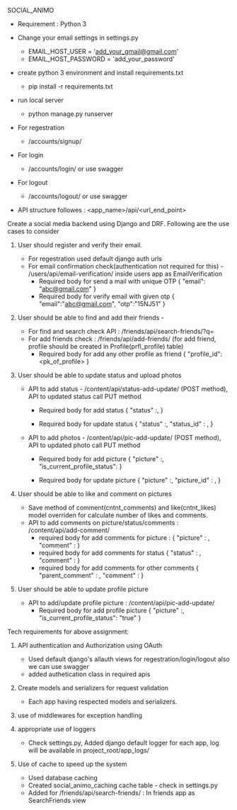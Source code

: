 SOCIAL_ANIMO

- Requirement : Python 3

- Change your email settings in settings.py
    - EMAIL_HOST_USER = 'add_your_gmail@gmail.com'
    - EMAIL_HOST_PASSWORD = 'add_your_password'

- create python 3 environment and install requirements.txt
    - pip install -r requirements.txt

- run local server
    - python manage.py runserver

- For regestration 
    - /accounts/signup/

- For login
    - /accounts/login/ or use swagger

- For logout
    - /accounts/logout/ or use swagger


- API structure followes : <app_name>/api/<url_end_point>


Create a social media backend using Django and DRF. Following are the use cases to consider
1. User should register and verify their email.
    - For regestration used default django auth urls
    - For email confirmation check(authentication not required for this) - /users/api/email-verification/ inside users app as EmailVerification
        - Required body for send a mail with unique OTP
            {
                "email": "abc@gmail.com"
            }
        - Required body for verify email with given otp
            {
                "email":"abc@gmail.com",
                "otp":"15NJ51"
            }

2. User should be able to find and add their friends - 
    - For find and search check API : /friends/api/search-friends/?q=<string>
    - For add friends check : /friends/api/add-friends/ (for add friend, profile should be created in Profile(prfl_profile) table)
        - Required body for add any other profile as friend
            {
                "profile_id":<pk_of_profile>
            }

3. User should be able to update status and upload photos
    - API to add status - /content/api/status-add-update/ (POST method), API to updated status call PUT method
        - Required body for add status
            {
                "status" :<char>,
            }

        - Required body for update status
            {
                "status" :<char>,
                "status_id" : <pk>,
            }

    - API to add photos - /content/api/pic-add-update/ (POST method), API to updated photo call PUT method
        - Required body for add picture
            {
                "picture" :<file obj>,
                "is_current_profile_status":<send true if user want to set as profile picture else send false>
            }

        - Required body for update picture
            {
                "picture" :<char>,
                "picture_id" : <pk>,
            }

4. User should be able to like and comment on pictures
    - Save method of comment(cntnt_comments) and like(cntnt_likes) model overriden for calculate number of likes and comments.
    - API to add comments on picture/status/comments : /content/api/add-comment/
        - required body for add comments for picture : 
            {
                "picture" : <picture id>,
                "comment" : <text field>
            }
        - required body for add comments for status
            {
                "status" : <status id>,
                "comment" : <text field>
            }
        - required body for add comments for other comments
            {
                "parent_comment" : <comment id>,
                "comment" : <text field>
            }

5. User should be able to update profile picture
    - API to add/update profile picture : /content/api/pic-add-update/
        - Required body for add profile picture
            {
                "picture" :<file obj>,
                "is_current_profile_status": "true"
            }

Tech requirements for above assignment:
1. API authentication and Authorization using OAuth
    - Used default django's allauth views for regestration/login/logout also we can use swagger
    - added authetication class in required apis

2. Create models and serializers for request validation
    - Each app having respected models and serializers.

3. use of middlewares for exception handling

4. appropriate use of loggers
    - Check settings.py, Added django default logger for each app, log will be available in project_root/app_logs/

5. Use of cache to speed up the system
    - Used database caching
    - Created social_animo_caching cache table - check in settings.py
    - Added for /friends/api/search-friends/ : In friends app as SearchFriends view
